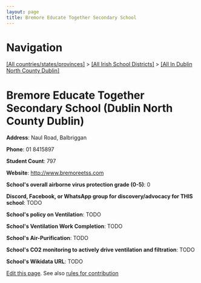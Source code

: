 ```yaml
---
layout: page
title: Bremore Educate Together Secondary School
---
```

# Navigation

[[All countries/states/provinces]](../../..) > [[All Irish School Districts]](../..) > [[All In Dublin North County Dublin]](..)

# Bremore Educate Together Secondary School (Dublin North County Dublin)

**Address**: Naul Road, Balbriggan

**Phone**: 01 8415897

**Student Count**: 797

**Website**: <http://www.bremoreetss.com>

**School's overall airborne virus protection grade (0-5)**: 0

**Discord, Facebook, or WhatsApp group for discovery/advocacy for THIS school**: TODO

**School's policy on Ventilation**: TODO

**School's Ventilation Work Completion**: TODO

**School's Air-Purification**: TODO

**School's CO2 monitoring to actively drive ventilation and filtration**: TODO

**School's Wikidata URL**: TODO


[Edit this page](https://github.com/ventilate-schools/Ireland/edit/main/./Dublin_North_County_Dublin/Bremore_Educate_Together_Secondary_School.md). See also [rules for contribution](../../../contribution-rules/)